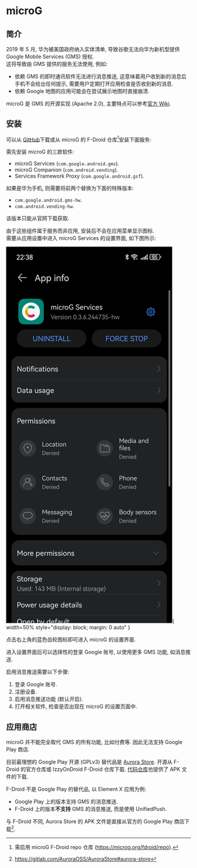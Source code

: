 # microG

## 简介

2019 年 5 月, 华为被美国政府纳入实体清单, 导致谷歌无法向华为新机型提供 Google Mobile Services (GMS) 授权​.  
这将导致由 GMS 提供的服务无法使用, 例如:

- 依赖 GMS 的即时通讯软件无法进行消息推送, 这意味着用户收到新的消息后手机不会给出任何提示, 需要用户定期打开应用检查是否收到新的消息.
- 依赖 Google 地图的应用可能会在尝试展示地图时直接崩溃.

microG 是 GMS 的开源实现 (Apache 2.0), 主要特点可以参考[官方 Wiki](https://github.com/microg/GmsCore/wiki#features).

## 安装

可以从 [GitHub](https://github.com/microg/GmsCore/wiki/Downloads)下载或从 microG 的 F-Droid 仓库[^1]安装下面服务:

需先安装 microG 的三款软件:

- microG Services (`com.google.android.gms`).
- microG Companion (`com.android.vending`).
- Services Framework Proxy (`com.google.android.gsf`).

如果是华为手机, 则需要将前两个替换为下面的特殊版本:

- `com.google.android.gms-hw`.
- `com.android.vending-hw`.

该版本只能从官网下载获取.

由于这些组件属于服务而非应用, 安装后不会在应用菜单显示图标.  
需要从应用设置中进入 microG Services 的设置界面, 如下图所示:

![](./assets/com.android.settings.webp){ width=50% style="display: block; margin: 0 auto" }

点击右上角的蓝色齿轮图标即可进入 microG 的设置界面.

进入设置界面后可以选择性的登录 Google 账号, 以使用更多 GMS 功能, 如消息推送.

启用消息推送需要以下步骤:

1. 登录 Google 账号.
2. 注册设备.
3. 启用消息推送功能 (默认开启).
4. 打开相关软件, 检查是否出现在 microG 的设置页面中.

## 应用商店

microG 并不能完全取代 GMS 的所有功能, 比如付费等. 因此无法支持 Google Play 商店.

目前最理想的 Google Play 开源 (GPLv3) 替代品是 [Aurora Store](https://gitlab.com/AuroraOSS/AuroraStore). 开源从 F-Droid 的官方仓库或 IzzyOnDroid F-Droid 仓库下载. [代码仓库](https://gitlab.com/AuroraOSS/AuroraStore/-/releases)也提供了 APK 文件的下载.

F-Droid 不是 Google Play 的替代品, 以 Element X 应用为例:

- Google Play 上的版本支持 GMS 的消息推送.
- F-Droid 上的版本**不支持** GMS 的消息推送, 而是使用 UnifiedPush.

与 F-Droid 不同, Aurora Store 的 APK 文件是直接从官方的 Google Play 商店下载[^2].

[^1]: 需启用 microG F-Droid repo 仓库 (<https://microg.org/fdroid/repo>).
[^2]: <https://gitlab.com/AuroraOSS/AuroraStore#aurora-store>
